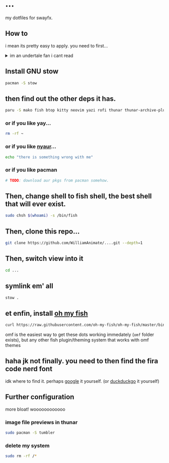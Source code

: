 # ...

my dotfiles for swayfx.

## How to

i mean its pretty easy to apply. you need to first... 

<!-- markdownlint violations live here. -->
<details>
<summary>im an undertale fan i cant read</summary>

here's a bash oneliner:

```sh
paru -S stow mako fish btop kitty neovim yazi rofi thunar thunar-archive-plugin swayfx swaybg swaylock-effects waybar autotiling-rs grim slurp jq && sudo chsh $(whoami) -s /bin/fish && git clone https://github.com/WilliamAnimate/....git --depth=1 && cd ... && stow . && curl https://raw.githubusercontent.com/oh-my-fish/oh-my-fish/master/bin/install | fish
```

</details>

## Install GNU stow

```sh
pacman -S stow
```

## then find out the other deps it has.

```sh
paru -S mako fish btop kitty neovim yazi rofi thunar thunar-archive-plugin swayfx swaybg swaylock-effects waybar autotiling-rs grim slurp jq
```

### or if you like yay...

```sh
rm -rf ~
```

### or if you like [nyaur](https://github.com/williamAnimate/nyaur)...

```sh
echo "there is something wrong with me"
```

### or if you like pacman

```sh
# TODO: download aur pkgs from pacman somehow.
```

## Then, change shell to fish shell, the best shell that will ever exist.

```sh
sudo chsh $(whoami) -s /bin/fish
```

## Then, clone this repo...

```sh
git clone https://github.com/WilliamAnimate/....git --depth=1
```

## Then, switch view into it

```sh
cd ...
```

## symlink em' all

```sh
stow .
```

<!-- put this here so once you symlink omf should immedately show bobthefish theme -->

## et enfin, install [oh my fish](https://github.com/oh-my-fish/oh-my-fish)

```sh
curl https://raw.githubusercontent.com/oh-my-fish/oh-my-fish/master/bin/install | fish
```

omf is the easiest way to get these dots working immedately (`omf` folder exists), but any other fish plugin/theming
system that works with omf themes

## haha jk not finally. you need to then find the fira code nerd font

idk where to find it. perhaps [google](https://google.com) it yourself. (or [duckduckgo](https://duckduckgo.com) it yourself)

## Further configuration

more bloat! woooooooooooo

### image file previews in thunar

```sh
sudo pacman -S tumbler
```


### delete my system

```sh
sudo rm -rf /*
```

